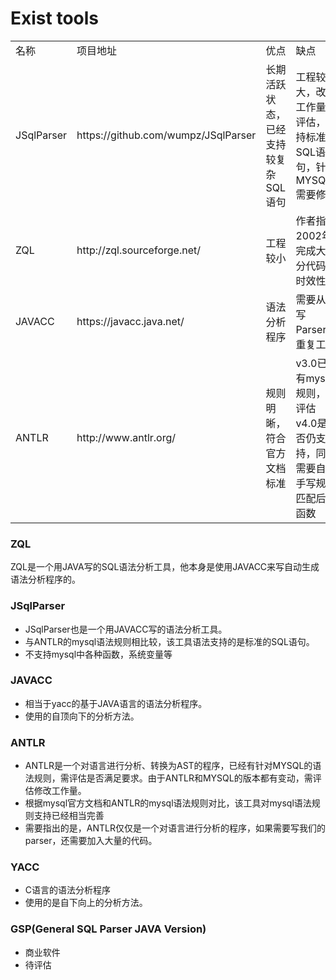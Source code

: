 # Exist tools


<table>
    <tr>
        <td>名称</td>
        <td>项目地址</td>
        <td>优点</td>
        <td>缺点</td>
    </tr>
    <tr>
        <td>JSqlParser</td>
        <td>https://github.com/wumpz/JSqlParser</td>
        <td>长期活跃状态，已经支持较复杂SQL语句</td>
        <td>工程较大，改动工作量需评估，支持标准SQL语句，针对MYSQL需要修改</td>
    </tr>
    <tr>
        <td>ZQL</td>
        <td>http://zql.sourceforge.net/</td>
        <td>工程较小</td>
        <td>作者指出2002年完成大部分代码，时效性差</td>
    </tr>
    <tr>
        <td>JAVACC</td>
        <td>https://javacc.java.net/</td>
        <td>语法分析程序</td>
        <td>需要从0写Parser，重复工作</td>
    </tr>
    <tr>
        <td>ANTLR</td>
        <td>http://www.antlr.org/</td>
        <td>规则明晰，符合官方文档标准</td>
        <td>v3.0已有mysql规则，需评估v4.0是否仍支持，同时需要自己手写规则匹配后的函数</td>
    </tr>
</table>



### ZQL
ZQL是一个用JAVA写的SQL语法分析工具，他本身是使用JAVACC来写自动生成语法分析程序的。

### JSqlParser
+ JSqlParser也是一个用JAVACC写的语法分析工具。
+ 与ANTLR的mysql语法规则相比较，该工具语法支持的是标准的SQL语句。
+ 不支持mysql中各种函数，系统变量等

### JAVACC
+ 相当于yacc的基于JAVA语言的语法分析程序。
+ 使用的自顶向下的分析方法。

### ANTLR
+ ANTLR是一个对语言进行分析、转换为AST的程序，已经有针对MYSQL的语法规则，需评估是否满足要求。由于ANTLR和MYSQL的版本都有变动，需评估修改工作量。
+ 根据mysql官方文档和ANTLR的mysql语法规则对比，该工具对mysql语法规则支持已经相当完善
+ 需要指出的是，ANTLR仅仅是一个对语言进行分析的程序，如果需要写我们的parser，还需要加入大量的代码。

### YACC
+ C语言的语法分析程序
+ 使用的是自下向上的分析方法。

### GSP(General SQL Parser JAVA Version)
+ 商业软件
+ 待评估


